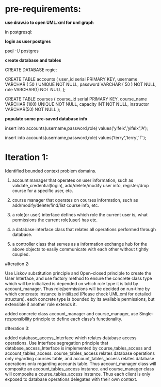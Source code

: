 # pre-requirements:

**use draw.io to open UML.xml for uml graph**

in postgresql:

**login as user postgres**

psql -U postgres

**create database and tables**

CREATE DATABASE regie;

CREATE TABLE accounts (
        user_id serial PRIMARY KEY,
        username VARCHAR ( 50 ) UNIQUE NOT NULL,
        password VARCHAR ( 50 ) NOT NULL,
        role VARCHAR(1) NOT NULL
);

CREATE TABLE courses (
        course_id serial PRIMARY KEY,
        course_name VARCHAR (100) UNIQUE NOT NULL,
        capacity INT NOT NULL,
        instructor VARCHAR(50) NOT NULL
);

**populate some pre-saved database info**

insert into accounts(username,password,role) values('yifeix','yifeix','A');

insert into accounts(username,password,role) values('terry','terry','T');


# Iteration 1:

Identified bounded context problem domains.
1. account manager that operates on user information, such as validate_credential(login), add/delete/modify user info, register/drop course for a specific user, etc.

2. course manager that operates on courses information, such as add/modify/delete/find/list course info, etc.

3. a role(or user) interface defines which role the current user is, what permissions the current role(user) has etc.

4. a database interface class that relates all operations performed through database.

5. a controller class that serves as a information exchange hub for the above objects to easily communicate with each other without tightly coupled.

#Iteration 2:

Use Liskov substitution principle and Open–closed principle to create the User Interface, and use factory method to ensure the concrete class type which will be initialized is depended on which role type it is told by account_manager. Thus role/permissions will be decided on run-time by which concreate instance is initilized (Please check UML.xml for detailed structure). each concrete type is bounded by its available permissions, but extensible if another role extends it.

added concrete class account_manager and course_manager, use Single-responsibility principle to define each class's functionality.

#Iteration 3:

added database_access_Interface which relates database access operations. Use Interface segregation principle that database_access_Interface is implemented by course_tables_access and account_tables_access. course_tables_access relates database operations only regarding courses table, and account_tables_access relates database operations onlu regarding accounts table. Thus account_manager class will composite an account_tables_access instance. and course_manager class will composite a course_tables_access instance. Thus each client is only exposed to database operations delegates with their own context.
